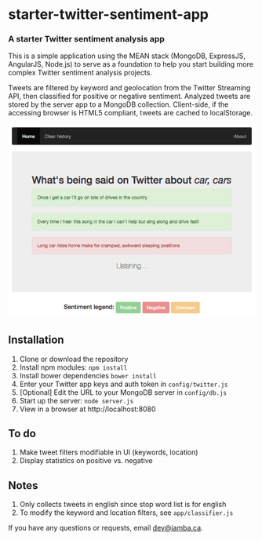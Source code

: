# starter-twitter-sentiment-app
### A starter Twitter sentiment analysis app

This is a simple application using the MEAN stack (MongoDB, ExpressJS, AngularJS, Node.js) to serve as a foundation to help you start building more complex Twitter sentiment analysis projects.

Tweets are filtered by keyword and geolocation from the Twitter Streaming API, then classified for positive or negative sentiment. Analyzed tweets are stored by the server app to a MongoDB collection. Client-side, if the accessing browser is HTML5 compliant, tweets are cached to localStorage.

![screenshot](https://github.com/jamba-ca/starter-twitter-sentiment-app/blob/master/assets/screenshot1.png)

## Installation
1. Clone or download the repository
2. Install npm modules: `npm install`
3. Install bower dependencies `bower install`
4. Enter your Twitter app keys and auth token in `config/twitter.js` 
5. [Optional] Edit the URL to your MongoDB server in `config/db.js` 
6. Start up the server: `node server.js`
7. View in a browser at http://localhost:8080

## To do
1. Make tweet filters modifiable in UI (keywords, location)
2. Display statistics on positive vs. negative

## Notes
1. Only collects tweets in english since stop word list is for english
2. To modify the keyword and location filters, see `app/classifier.js`

If you have any questions or requests, email [dev@jamba.ca](mailto:dev@jamba.ca).